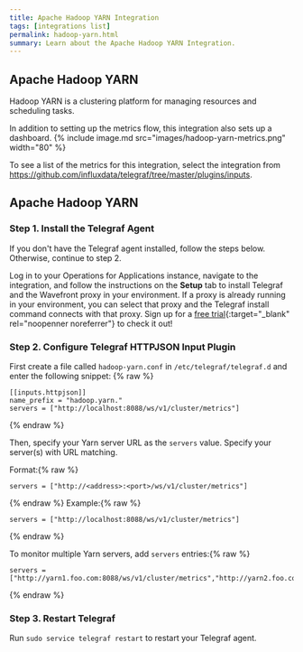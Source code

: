 ```yaml
---
title: Apache Hadoop YARN Integration
tags: [integrations list]
permalink: hadoop-yarn.html
summary: Learn about the Apache Hadoop YARN Integration.
---
```

## Apache Hadoop YARN

Hadoop YARN is a clustering platform for managing resources and scheduling tasks.

In addition to setting up the metrics flow, this integration also sets up a dashboard.
{% include image.md src="images/hadoop-yarn-metrics.png" width="80" %}


To see a list of the metrics for this integration, select the integration from <https://github.com/influxdata/telegraf/tree/master/plugins/inputs>.
## Apache Hadoop YARN



### Step 1. Install the Telegraf Agent

If you don't have the Telegraf agent installed, follow the steps below. Otherwise, continue to step 2.

Log in to your Operations for Applications instance, navigate to the integration, and follow the instructions on the **Setup** tab to install Telegraf and the Wavefront proxy in your environment. If a proxy is already running in your environment, you can select that proxy and the Telegraf install command connects with that proxy. Sign up for a [free trial](https://tanzu.vmware.com/observability-trial){:target="_blank" rel="noopenner noreferrer"} to check it out!

### Step 2. Configure Telegraf HTTPJSON Input Plugin

First create a file called `hadoop-yarn.conf` in `/etc/telegraf/telegraf.d` and enter the following snippet:
{% raw %}
```
[[inputs.httpjson]]
name_prefix = "hadoop.yarn."
servers = ["http://localhost:8088/ws/v1/cluster/metrics"]
```
{% endraw %}

Then, specify your Yarn server URL as the `servers` value. Specify your server(s) with URL matching.

Format:{% raw %}
```
servers = ["http://<address>:<port>/ws/v1/cluster/metrics"]
```
{% endraw %}
Example:{% raw %}
```
servers = ["http://localhost:8088/ws/v1/cluster/metrics"]
```
{% endraw %}

To monitor multiple Yarn servers, add `servers` entries:{% raw %}
```
servers = ["http://yarn1.foo.com:8088/ws/v1/cluster/metrics","http://yarn2.foo.com:8088/ws/v1/cluster/metrics"]
```
{% endraw %}

### Step 3. Restart Telegraf

Run `sudo service telegraf restart` to restart your Telegraf agent.



